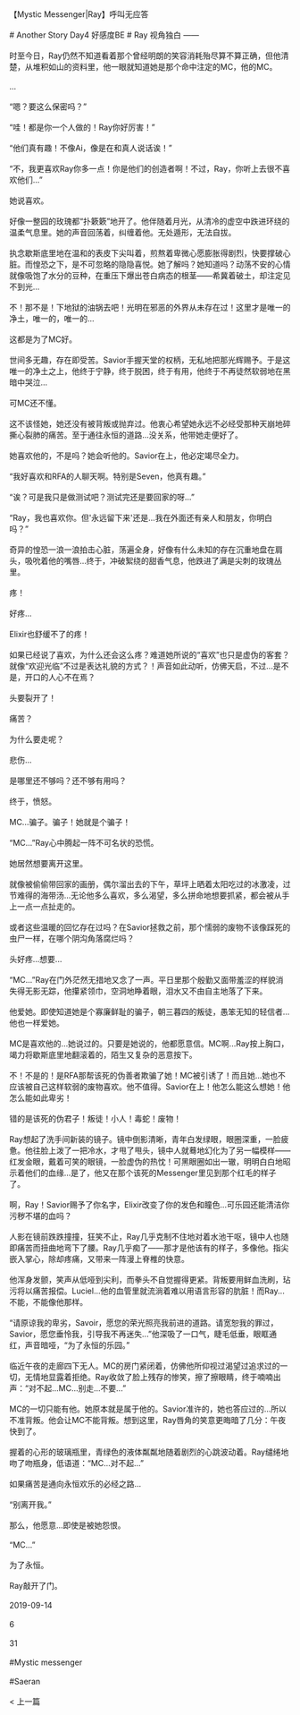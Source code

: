 <br/><br/>【Mystic Messenger|Ray】呼叫无应答<br/><br/># Another Story Day4 好感度BE # Ray 视角独白 ——<br/><br/>时至今日，Ray仍然不知道看着那个曾经明朗的笑容消耗殆尽算不算正确，但他清楚，从堆积如山的资料里，他一眼就知道她是那个命中注定的MC，他的MC。<br/><br/>...<br/><br/>“嗯？要这么保密吗？”<br/><br/>“哇！都是你一个人做的！Ray你好厉害！”<br/><br/>“他们真有趣！不像Ai，像是在和真人说话诶！”<br/><br/>“不，我更喜欢Ray你多一点！你是他们的创造者啊！不过，Ray，你听上去很不喜欢他们...”<br/><br/>她说喜欢。<br/><br/>好像一整园的玫瑰都“扑簌簌”地开了。他伴随着月光，从清冷的虚空中跌进环绕的温柔气息里。她的声音回荡着，纠缠着他。无处遁形，无法自拔。<br/><br/>执念歇斯底里地在温和的表皮下尖叫着，煎熬着卑微心愿膨胀得剧烈，快要撑破心脏。而惶恐之下，是不可忽略的隐隐喜悦。她了解吗？她知道吗？动荡不安的心情就像吸饱了水分的豆种，在重压下爆出苍白病态的根茎——希冀着破土，却注定见不到光...<br/><br/>不！那不是！下地狱的油锅去吧！光明在邪恶的外界从未存在过！这里才是唯一的净土，唯一的，唯一的...<br/><br/>这都是为了MC好。<br/><br/>世间多无趣，存在即受苦。Savior手握天堂的权柄，无私地把那光辉赐予。于是这唯一的净土之上，他终于宁静，终于脱困，终于有用，他终于不再徒然软弱地在黑暗中哭泣...<br/><br/>可MC还不懂。<br/><br/>这不该怪她，她还没有被背叛或抛弃过。他衷心希望她永远不必经受那种天崩地碎撕心裂肺的痛苦。至于通往永恒的道路...没关系，他带她走便好了。<br/><br/>她喜欢他的，不是吗？她会听他的。Savior在上，他必定竭尽全力。<br/><br/>“我好喜欢和RFA的人聊天啊。特别是Seven，他真有趣。”<br/><br/>“诶？可是我只是做测试吧？测试完还是要回家的呀...”<br/><br/>“Ray，我也喜欢你。但'永远留下来'还是...我在外面还有亲人和朋友，你明白吗？”<br/><br/>奇异的惶恐一浪一浪拍击心脏，荡遍全身，好像有什么未知的存在沉重地盘在肩头，吸吮着他的嘴唇...终于，冲破絮绕的甜香气息，他跌进了满是尖刺的玫瑰丛里。<br/><br/>疼！<br/><br/>好疼...<br/><br/>Elixir也舒缓不了的疼！<br/><br/>如果已经说了喜欢，为什么还会这么疼？难道她所说的“喜欢”也只是虚伪的客套？就像“欢迎光临”不过是表达礼貌的方式？！声音如此动听，仿佛天启，不过...是不是，开口的人心不在焉？<br/><br/>头要裂开了！<br/><br/>痛苦？<br/><br/>为什么要走呢？<br/><br/>悲伤...<br/><br/>是哪里还不够吗？还不够有用吗？<br/><br/>终于，愤怒。<br/><br/>MC...骗子。骗子！她就是个骗子！<br/><br/>“MC...”Ray心中腾起一阵不可名状的恐慌。<br/><br/>她居然想要离开这里。<br/><br/>就像被偷偷带回家的画册，偶尔溜出去的下午，草坪上晒着太阳吃过的冰激凌，过节难得的海带汤...无论他多么喜欢，多么渴望，多么拼命地想要抓紧，都会被从手上一点一点扯走的。<br/><br/>或者这些温暖的回忆存在过吗？在Savior拯救之前，那个懦弱的废物不该像踩死的虫尸一样，在哪个阴沟角落腐烂吗？<br/><br/>头好疼...想要...<br/><br/>“MC...”Ray在门外茫然无措地又念了一声。平日里那个殷勤又面带羞涩的样貌消失得无影无踪，他攥紧领巾，空洞地睁着眼，泪水又不由自主地落了下来。<br/><br/>他爱她。即使知道她是个寡廉鲜耻的骗子，朝三暮四的叛徒，愚笨无知的轻信者...他也一样爱她。<br/><br/>MC是喜欢他的...她说过的。只要是她说的，他都愿意信。MC啊...Ray按上胸口，竭力将歇斯底里地翻滚着的，陌生又复杂的恶意按下。<br/><br/>不！不是的！是RFA那帮该死的伪善者欺骗了她！MC被引诱了！而且她...她也不应该被自己这样软弱的废物喜欢。他不值得。Savior在上！他怎么能这么想她！他怎么能如此卑劣！<br/><br/>错的是该死的伪君子！叛徒！小人！毒蛇！废物！<br/><br/>Ray想起了洗手间新装的镜子。镜中倒影清晰，青年白发绿眼，眼圈深重，一脸疲惫。他往脸上泼了一把冷水，才甩了甩头，镜中人就蓦地幻化为了另一幅模样——红发金眼，戴着可笑的眼镜，一脸虚伪的热忱！可黑眼圈如出一辙，明明白白地昭示着他们的血缘...是了，他又在那个该死的Messenger里见到那个红毛的样子了。<br/><br/>啊，Ray！Savior赐予了你名字，Elixir改变了你的发色和瞳色...可乐园还能清洁你污秽不堪的血吗？<br/><br/>人影在镜前跌跌撞撞，狂笑不止，Ray几乎克制不住地对着水池干呕，镜中人也随即痛苦而扭曲地弯下了腰。Ray几乎痴了——那才是他该有的样子，多像他。指尖嵌入掌心，除却疼痛，又带来一阵漫上脊椎的快意。<br/><br/>他浑身发颤，笑声从低哑到尖利，而拳头不自觉握得更紧。背叛要用鲜血洗刷，玷污将以痛苦报偿。Luciel...他的血管里就流淌着难以用语言形容的肮脏！而Ray...不能，不能像他那样。<br/><br/>“请原谅我的卑劣，Savoir，愿您的荣光照亮我前进的道路。请宽恕我的罪过，Savior，愿您垂怜我，引导我不再迷失...”他深吸了一口气，睫毛低垂，眼眶通红，声音暗哑，“为了永恒的乐园。”<br/><br/>临近午夜的走廊四下无人。MC的房门紧闭着，仿佛他所仰视过渴望过追求过的一切，无情地显露着拒绝。Ray收敛了脸上残存的惨笑，擦了擦眼睛，终于喃喃出声：“对不起...MC...别走...不要...”<br/><br/>MC的一切只能有他。她原本就是属于他的。Savior准许的，她也答应过的...所以不准背叛。他会让MC不能背叛。想到这里，Ray唇角的笑意更晦暗了几分：午夜快到了。<br/><br/>握着的心形的玻璃瓶里，青绿色的液体粼粼地随着剧烈的心跳波动着。Ray缱绻地吻了吻瓶身，低语道：“MC...对不起...”<br/><br/>如果痛苦是通向永恒欢乐的必经之路...<br/><br/>“别离开我。”<br/><br/>那么，他愿意...即使是被她怨恨。<br/><br/>“MC...”<br/><br/>为了永恒。<br/><br/>Ray敲开了门。<br/><br/>2019-09-14<br/><br/>6<br/><br/>31<br/><br/>#Mystic messenger<br/><br/>#Saeran<br/><br/>< 上一篇<br/><br/>